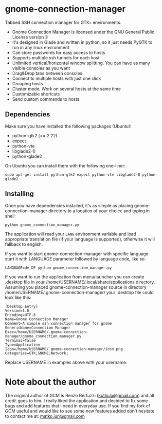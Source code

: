# gnome-connection-manager
Tabbed SSH connection manager for GTK+ environments.

- Gnome Connection Manager is licensed under the GNU General Public License version 3
- It's designed in Glade and written in python, so it just needs PyGTK to run in any linux environment
- Can store passwords for easy access to hosts
- Supports multiple ssh tunnels for each host
- Unlimited vertical/horizontal window splitting. You can have as many visible consoles as you want
- Drag&Drop tabs between consoles
- Connect to multiple hosts with just one click
- Grouping hosts
- Cluster mode. Work on several hosts at the same time
- Customizable shortcuts
- Send custom commands to hosts

## Dependencies
Make sure you have installed the following packages (Ubuntu):

- python-gtk2 (>= 2.22)
- expect
- python-vte
- libglade2-0
- python-glade2

On Ubuntu you can install them with the following one-liner:

```shell
sudo apt-get install python-gtk2 expect python-vte libglade2-0 python-glade2
```

## Installing
Once you have dependencies installed, it's as simple as placing gnome-connection-manager directory to a location of
your choice and typing in shell:

```shell
python gnome_connection_manager.py
```

The application will read your `LANG` environment variable and load appropriate translation file (if your language is 
supported), otherwise it will fallback to english.

If you want to start gnome-connection-manager with specific language start it with LANGUAGE parameter followed by language code, 
like so:

```shell
LANGUAGE=de_DE python gnome_connection_manager.py
```

If you want to run the application from menu/launcher you can create .desktop file in your 
/home/USERNAME/.local/share/applications directory. Assuming you placed gnome-connection-manager source in directory
/home/USERNAME/.gnome-connection-manager/ your .desktop file could look like this:

```text
[Desktop Entry]
Version=1.0
Encoding=UTF-8
Name=Gnome Connection Manager
Comment=A simple ssh connection manager for gnome
GenericName=Connection Manager
Exec=/home/USERNAME/.gnome-connection-manager/gnome_connection_manager.py
Terminal=false
Type=Application
Icon=/home/USERNAME/.gnome-connection-manager/icon.png
Categories=GTK;GNOME;Network;
```

Replace USERNAME in examples above with your username.

# Note about the author
The original author of GCM is Renzo Bertuzzi (kuthulu@gmail.com) and all credit goes to him. I really liked the 
application and decided to fix some bugs and add features that I need in everyday use. If you find my fork of GCM 
useful and would like to see some new features added don't hesitate to contact me at: matko.jun@gmail.com
